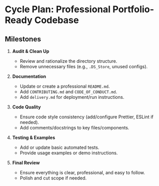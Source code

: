 # Cycle Plan: Professional Portfolio-Ready Codebase

## Milestones

1. **Audit & Clean Up**
   - Review and rationalize the directory structure.
   - Remove unnecessary files (e.g., `.DS_Store`, unused configs).

2. **Documentation**
   - Update or create a professional `README.md`.
   - Add `CONTRIBUTING.md` and `CODE_OF_CONDUCT.md`.
   - Add `delivery.md` for deployment/run instructions.

3. **Code Quality**
   - Ensure code style consistency (add/configure Prettier, ESLint if needed).
   - Add comments/docstrings to key files/components.

4. **Testing & Examples**
   - Add or update basic automated tests.
   - Provide usage examples or demo instructions.

5. **Final Review**
   - Ensure everything is clear, professional, and easy to follow.
   - Polish and cut scope if needed. 